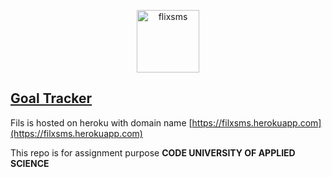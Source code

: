 <p align="center">
	<a href="https://filxsms.herokuapp.com">
		<img src="https://neurofied.com/wp-content/uploads/2021/01/task2fpractice-management-2.png" width=100" alt="flixsms">
	</a>
</p>

## [Goal Tracker](https://filxsms.herokuapp.com)
Fils is hosted on heroku with domain name [https://filxsms.herokuapp.com](https://filxsms.herokuapp.com)

This repo is for assignment purpose **CODE UNIVERSITY OF APPLIED SCIENCE**
